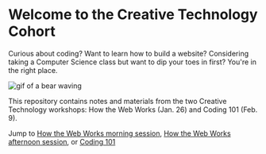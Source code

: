 # Welcome to the Creative Technology Cohort

Curious about coding? Want to learn how to build a website? Considering taking a Computer Science class but want to dip your toes in first? You're in the right place.

![gif of a bear waving](https://media.giphy.com/media/dzaUX7CAG0Ihi/giphy.gif)

This repository contains notes and materials from the two Creative Technology workshops: How the Web Works (Jan. 26) and Coding 101 (Feb. 9).

Jump to [How the Web Works morning session](https://github.com/wludh/womenandtech/blob/master/howthewebworks/howthewebworks.md), [How the Web Works afternoon session](https://github.com/wludh/womenandtech/blob/master/howthewebworks/howthewebworksafternoon.md), or [Coding 101](https://github.com/wludh/womenandtech/blob/master/coding101/coding101.md)
